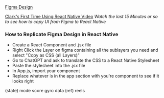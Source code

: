 [Figma Design](https://www.figma.com/file/cy31POaSQoa6J9t4WKOvf6/Goat?type=design&node-id=0-1&mode=design&t=0yiIc46o2uRRBjKp-0)

[Clark's First Time Using React Native Video](https://drive.google.com/file/d/1ks_ebAavAolvvRGjqN-D4ic4aqsD0G41/view?usp=sharing)
*Watch the last 15 Minutes or so to see how to copy UI from Figma to React Native*

### How to Replicate Figma Design in React Native
- Create a React Component and .jsx file
- Right Click the Layer on figma containing all the sublayers you need and select "Copy as CSS (all Layers)"
- Go to ChatGPT and ask to translate the CSS to a React Native Stylesheet
- Paste the stylesheet into the .jsx file
- In App.js, import your component
- Replace whatever is in the app section with you're component to see if it looks right

(state) mode
score 
gyro data
(ref) reels